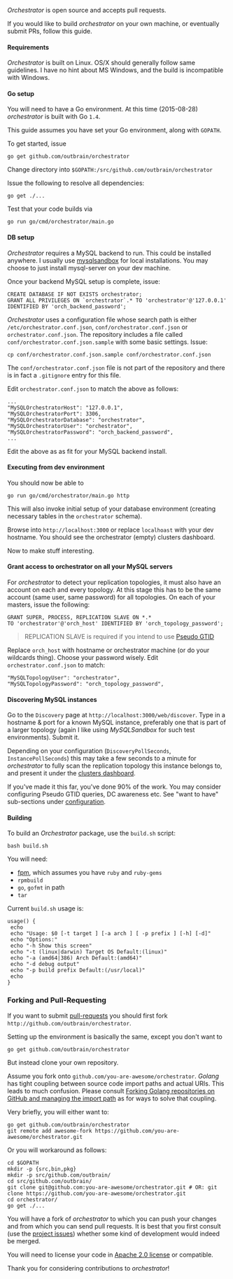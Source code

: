 _Orchestrator_ is open source and accepts pull requests.

If you would like to build _orchestrator_ on your own machine, or eventually submit PRs, follow this guide.

#### Requirements

_Orchestrator_ is built on Linux. OS/X should generally follow same guidelines. I have no hint about MS Windows, and the 
build is incompatible with Windows.

#### Go setup

You will need to have a Go environment. At this time (2015-08-28) _orchestrator_ is built with Go `1.4`.

This guide assumes you have set your Go environment, along with `GOPATH`.

To get started, issue

	go get github.com/outbrain/orchestrator
	
Change directory into `$GOPATH:/src/github.com/outbrain/orchestrator`

Issue the following to resolve all dependencies:
	
	go get ./...

Test that your code builds via 

	go run go/cmd/orchestrator/main.go
	
#### DB setup

_Orchestrator_ requires a MySQL backend to run. This could be installed anywhere. I usually use [mysqlsandbox](http://mysqlsandbox.net/) for local installations. You may choose to just install mysql-server on your dev machine.

Once your backend MySQL setup is complete, issue:

    CREATE DATABASE IF NOT EXISTS orchestrator;
    GRANT ALL PRIVILEGES ON `orchestrator`.* TO 'orchestrator'@'127.0.0.1'
    IDENTIFIED BY 'orch_backend_password';

_Orchestrator_ uses a configuration file whose search path is either `/etc/orchestrator.conf.json`,  `conf/orchestrator.conf.json` or `orchestrator.conf.json`.
The repository includes a file called `conf/orchestrator.conf.json.sample` with some basic settings. Issue:

	cp conf/orchestrator.conf.json.sample conf/orchestrator.conf.json
	
The `conf/orchestrator.conf.json` file is not part of the repository and there is in fact a `.gitignore` entry for this file.	

Edit `orchestrator.conf.json` to match the above as follows:

    ...
    "MySQLOrchestratorHost": "127.0.0.1",
    "MySQLOrchestratorPort": 3306,
    "MySQLOrchestratorDatabase": "orchestrator",
    "MySQLOrchestratorUser": "orchestrator",
    "MySQLOrchestratorPassword": "orch_backend_password",
    ...

Edit the above as as fit for your MySQL backend install.

#### Executing from dev environment

You should now be able to

	go run go/cmd/orchestrator/main.go http
	
This will also invoke initial setup of your database environment (creating necessary tables in the `orchestrator` schema).

Browse into `http://localhost:3000` or replace `localhoast` with your dev hostname. You should see the orchestrator (empty) clusters dashboard.

Now to make stuff interesting.

#### Grant access to orchestrator on all your MySQL servers
For _orchestrator_ to detect your replication topologies, it must also have an account on each and every topology. At this stage this has to be the
same account (same user, same password) for all topologies. On each of your masters, issue the following:

    GRANT SUPER, PROCESS, REPLICATION SLAVE ON *.*
    TO 'orchestrator'@'orch_host' IDENTIFIED BY 'orch_topology_password';

> REPLICATION SLAVE is required if you intend to use [Pseudo GTID](#pseudo-gtid)

Replace `orch_host` with hostname or orchestrator machine (or do your wildcards thing). Choose your password wisely. Edit `orchestrator.conf.json` to match:

    "MySQLTopologyUser": "orchestrator",
    "MySQLTopologyPassword": "orch_topology_password",

#### Discovering MySQL instances

Go to the `Discovery` page at `http://localhost:3000/web/discover`. Type in a hostname & port for a known MySQL instance, preferably one that is part of a larger topology (again I like using _MySQLSandbox_ for such test environments). Submit it.

Depending on your configuration (`DiscoveryPollSeconds`, `InstancePollSeconds`) this may take a few seconds to a minute for
_orchestrator_ to fully scan the replication topology this instance belongs to, and present it under the [clusters dashboard](http://localhost:3000/web/clusters/).

If you've made it this far, you've done 90% of the work. You may consider configuring Pseudo GTID queries, DC awareness etc. See
"want to have" sub-sections under [configuration](https://github.com/outbrain/orchestrator/wiki/Orchestrator-Manual#configuration).


#### Building 

To build an _Orchestrator_ package, use the `build.sh` script:

	bash build.sh
	
You will need:

 - [fpm](https://github.com/jordansissel/fpm), which assumes you have `ruby` and `ruby-gems`
 - `rpmbuild`
 - `go`, `gofmt` in path
 - `tar`
 
 Current `build.sh` usage is:
 
 ```
 usage() {
  echo
  echo "Usage: $0 [-t target ] [-a arch ] [ -p prefix ] [-h] [-d]"
  echo "Options:"
  echo "-h Show this screen"
  echo "-t (linux|darwin) Target OS Default:(linux)"
  echo "-a (amd64|386) Arch Default:(amd64)"
  echo "-d debug output"
  echo "-p build prefix Default:(/usr/local)"
  echo
}
```	

### Forking and Pull-Requesting

If you want to submit [pull-requests](https://help.github.com/articles/using-pull-requests/) you should first fork `http://github.com/outbrain/orchestrator`.

Setting up the environment is basically the same, except you don't want to 

	go get github.com/outbrain/orchestrator
	
But instead clone your own repository.

Assume you fork onto `github.com/you-are-awesome/orchestrator`. _Golang_ has tight coupling between source code import paths and actual URIs. This leads to much confusion. Please consult [Forking Golang repositories on GitHub and managing the import path](http://code.openark.org/blog/development/forking-golang-repositories-on-github-and-managing-the-import-path) as for ways to solve
that coupling.

Very briefly, you will either want to:

	go get github.com/outbrain/orchestrator
	git remote add awesome-fork https://github.com/you-are-awesome/orchestrator.git

Or you will workaround as follows:

	cd $GOPATH
	mkdir -p {src,bin,pkg}
	mkdir -p src/github.com/outbrain/
	cd src/github.com/outbrain/
	git clone git@github.com:you-are-awesome/orchestrator.git # OR: git clone https://github.com/you-are-awesome/orchestrator.git
	cd orchestrator/
	go get ./...


You will have a fork of _orchestrator_ to which you can push your changes and from which you can send pull requests.
It is best that you first consult (use the [project issues](https://github.com/outbrain/orchestrator/issues)) whether some kind of development would indeed be merged.

You will need to license your code in [Apache 2.0 license](http://www.apache.org/licenses/LICENSE-2.0) or compatible.

Thank you for considering contributions to _orchestrator_!
